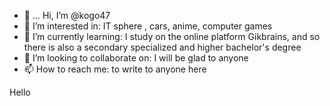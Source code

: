 - 👋 ...
Hi, I’m @kogo47
- 👀 I’m interested in: IT sphere , cars, anime, computer games
- 🌱 I’m currently learning: I study on the online platform Gikbrains, and so there is also a secondary specialized and higher bachelor's degree
- 💞️ I’m looking to collaborate on: I will be glad to anyone
- 📫 How to reach me: to write to anyone here
<!---
kogo47/kogo47 is a ✨ special ✨ repository because its `README.md` (this file) appears on your GitHub profile.
You can click the Preview link to take a look at your changes.
--->
Hello